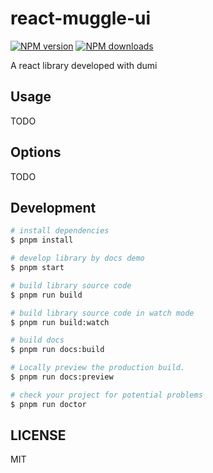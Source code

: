 # react-muggle-ui

[![NPM version](https://img.shields.io/npm/v/react-muggle-ui.svg?style=flat)](https://npmjs.org/package/react-muggle-ui)
[![NPM downloads](http://img.shields.io/npm/dm/react-muggle-ui.svg?style=flat)](https://npmjs.org/package/react-muggle-ui)

A react library developed with dumi

## Usage

TODO

## Options

TODO

## Development

```bash
# install dependencies
$ pnpm install

# develop library by docs demo
$ pnpm start

# build library source code
$ pnpm run build

# build library source code in watch mode
$ pnpm run build:watch

# build docs
$ pnpm run docs:build

# Locally preview the production build.
$ pnpm run docs:preview

# check your project for potential problems
$ pnpm run doctor
```

## LICENSE

MIT
